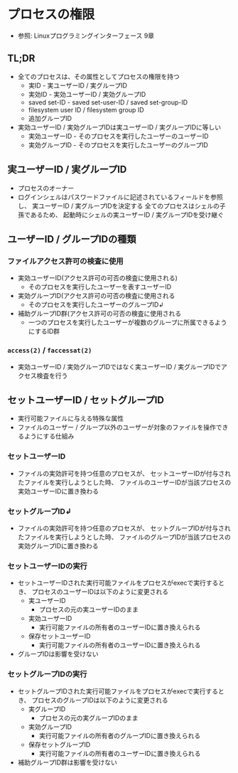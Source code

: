 # プロセスの権限
- 参照: Linuxプログラミングインターフェース 9章

## TL;DR
- 全てのプロセスは、その属性としてプロセスの権限を持つ
  - 実ID         - 実ユーザーID / 実グループID
  - 実効ID       - 実効ユーザーID / 実効グループID
  - saved set-ID - saved set-user-ID / saved set-group-ID
  - filesystem user ID / filesystem group ID
  - 追加グループID
- 実効ユーザーID / 実効グループIDは実ユーザーID / 実グループIDに等しい
  - 実効ユーザーID - そのプロセスを実行したユーザーのユーザーID
  - 実効グループID - そのプロセスを実行したユーザーのグループID

## 実ユーザーID / 実グループID
- プロセスのオーナー
- ログインシェルはパスワードファイルに記述されているフィールドを参照し、
  実ユーザーID / 実グループIDを決定する
  全てのプロセスはシェルの子孫であるため、
  起動時にシェルの実ユーザーID / 実グループIDを受け継ぐ

## ユーザーID / グループIDの種類
### ファイルアクセス許可の検査に使用
- 実効ユーザーID(アクセス許可の可否の検査に使用される)
  - そのプロセスを実行したユーザーを表すユーザーID
- 実効グループID(アクセス許可の可否の検査に使用される
  - そのプロセスを実行したユーザーのグループID↲
- 補助グループID群(アクセス許可の可否の検査に使用される
  - 一つのプロセスを実行したユーザーが複数のグループに所属できるようにするID群

### `access(2)` / `faccessat(2)`
- 実効ユーザーID / 実効グループIDではなく実ユーザーID / 実グループIDでアクセス検査を行う

## セットユーザーID / セットグループID
- 実行可能ファイルに与える特殊な属性
- ファイルのユーザー / グループ以外のユーザーが対象のファイルを操作できるようにする仕組み

### セットユーザーID
- ファイルの実効許可を持つ任意のプロセスが、
  セットユーザーIDが付与されたファイルを実行しようとした時、
  ファイルのユーザーIDが当該プロセスの実効ユーザーIDに置き換わる

### セットグループID↲
- ファイルの実効許可を持つ任意のプロセスが、
  セットグループIDが付与されたファイルを実行しようとした時、
  ファイルのグループIDが当該プロセスの実効グループIDに置き換わる

### セットユーザーIDの実行
- セットユーザーIDされた実行可能ファイルをプロセスがexecで実行するとき、
  プロセスのユーザーIDは以下のように変更される
  - 実ユーザーID
    - プロセスの元の実ユーザーIDのまま
  - 実効ユーザーID
    - 実行可能ファイルの所有者のユーザーIDに置き換えられる
  - 保存セットユーザーID
    - 実行可能ファイルの所有者のユーザーIDに置き換えられる
- グループIDは影響を受けない

### セットグループIDの実行
- セットグループIDされた実行可能ファイルをプロセスがexecで実行するとき、
  プロセスのグループIDは以下のように変更される
  - 実グループID
    - プロセスの元の実グループIDのまま
  - 実効グループID
    - 実行可能ファイルの所有者のグループIDに置き換えられる
  - 保存セットグループID
    - 実行可能ファイルの所有者のユーザーIDに置き換えられる
- 補助グループID群は影響を受けない
